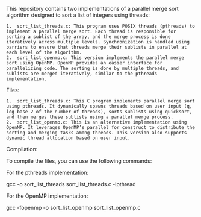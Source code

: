 This repository contains two implementations of a parallel merge sort algorithm designed to sort a list of integers using threads:

	1.	sort_list_threads.c: This program uses POSIX threads (pthreads) to implement a parallel merge sort. Each thread is responsible for sorting a sublist of the array, and the merge process is done iteratively across multiple levels. Synchronization is handled using barriers to ensure that threads merge their sublists in parallel at each level of the algorithm.
	2.	sort_list_openmp.c: This version implements the parallel merge sort using OpenMP. OpenMP provides an easier interface for parallelizing code. The sorting is done by multiple threads, and sublists are merged iteratively, similar to the pthreads implementation.

Files:

	1.	sort_list_threads.c: This C program implements parallel merge sort using pthreads. It dynamically spawns threads based on user input (q, log base 2 of the number of threads), sorts sublists using quicksort, and then merges these sublists using a parallel merge process.
	2.	sort_list_openmp.c: This is an alternative implementation using OpenMP. It leverages OpenMP’s parallel for construct to distribute the sorting and merging tasks among threads. This version also supports dynamic thread allocation based on user input.

Compilation:

To compile the files, you can use the following commands:

For the pthreads implementation:

gcc -o sort_list_threads sort_list_threads.c -lpthread

For the OpenMP implementation:

gcc -fopenmp -o sort_list_openmp sort_list_openmp.c
